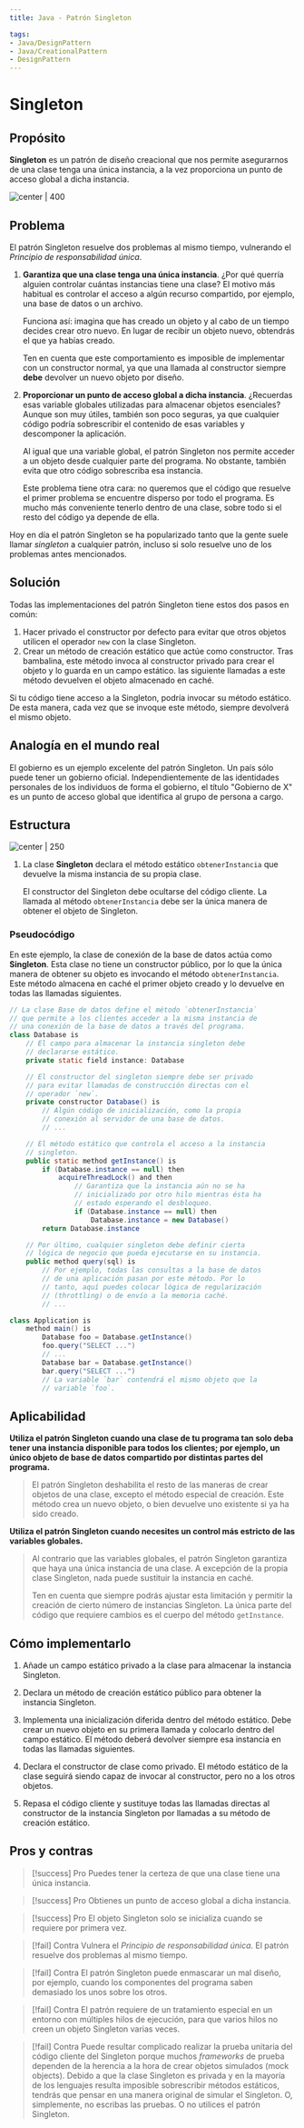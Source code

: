 ```yaml
---
title: Java - Patrón Singleton

tags:  
- Java/DesignPattern
- Java/CreationalPattern
- DesignPattern
---
```


# Singleton

## Propósito

**Singleton** es un patrón de diseño creacional que nos permite asegurarnos de una clase tenga una única instancia, a la vez proporciona un punto de acceso global a dicha instancia.

![center | 400](https://refactoring.guru/images/patterns/content/singleton/singleton.png)

## Problema

El patrón Singleton resuelve dos problemas al mismo tiempo, vulnerando el *Principio de responsabilidad única*.

1. **Garantiza que una clase tenga una única instancia**. ¿Por qué querría alguien controlar cuántas instancias tiene una clase? El motivo más habitual es controlar el acceso a algún recurso compartido, por ejemplo, una base de datos o un archivo.

	Funciona así: imagina que has creado un objeto y al cabo de un tiempo decides crear otro nuevo. En lugar de recibir un objeto nuevo, obtendrás el que ya habías creado.

	Ten en cuenta que este comportamiento es imposible de implementar con un constructor normal, ya que una llamada al constructor siempre **debe** devolver un nuevo objeto por diseño.

2. **Proporcionar un punto de acceso global a dicha instancia**. ¿Recuerdas esas variable globales utilizadas para almacenar objetos esenciales? Aunque son muy útiles, también son poco seguras, ya que cualquier código podría sobrescribir el contenido de esas variables y descomponer la aplicación.

	Al igual que una variable global, el patrón Singleton nos permite acceder a un objeto desde cualquier parte del programa. No obstante, también evita que otro código sobrescriba esa instancia.

	Este problema tiene otra cara: no queremos que el código que resuelve el primer problema se encuentre disperso por todo el programa. Es mucho más conveniente tenerlo dentro de una clase, sobre todo si el resto del código ya depende de ella.

Hoy en día el patrón Singleton se ha popularizado tanto que la gente suele llamar *singleton* a cualquier patrón, incluso si solo resuelve uno de los problemas antes mencionados.

## Solución

Todas las implementaciones del patrón Singleton tiene estos dos pasos en común:

1. Hacer privado el constructor por defecto para evitar que otros objetos utilicen el operador `new` con la clase Singleton.
2. Crear un método de creación estático que actúe como constructor. Tras bambalina, este método invoca al constructor privado para crear el objeto y lo guarda en un campo estático. las siguiente llamadas a este método devuelven el objeto almacenado en caché.

Si tu código tiene acceso a la Singleton, podría invocar su método estático. De esta manera, cada vez que se invoque este método, siempre devolverá el mismo objeto.

## Analogía en el mundo real

El gobierno es un ejemplo excelente del patrón Singleton. Un país sólo puede tener un gobierno oficial. Independientemente de las identidades personales de los individuos de forma el gobierno, el título "Gobierno de X" es un punto de acceso global que identifica al grupo de persona a cargo.

## Estructura

![center | 250](https://refactoring.guru/images/patterns/diagrams/singleton/structure-es-indexed.png)

1.  La clase **Singleton** declara el método estático `obtenerInstancia` que devuelve la misma instancia de su propia clase.

    El constructor del Singleton debe ocultarse del código cliente. La llamada al método `obtenerInstancia` debe ser la única manera de obtener el objeto de Singleton.

### Pseudocódigo

En este ejemplo, la clase de conexión de la base de datos actúa como **Singleton**. Esta clase no tiene un constructor público, por lo que la única manera de obtener su objeto es invocando el método `obtenerInstancia`. Este método almacena en caché el primer objeto creado y lo devuelve en todas las llamadas siguientes.

```java
// La clase Base de datos define el método `obtenerInstancia`
// que permite a los clientes acceder a la misma instancia de
// una conexión de la base de datos a través del programa.
class Database is
    // El campo para almacenar la instancia singleton debe
    // declararse estático.
    private static field instance: Database

    // El constructor del singleton siempre debe ser privado
    // para evitar llamadas de construcción directas con el
    // operador `new`.
    private constructor Database() is
        // Algún código de inicialización, como la propia
        // conexión al servidor de una base de datos.
        // ...

    // El método estático que controla el acceso a la instancia
    // singleton.
    public static method getInstance() is
        if (Database.instance == null) then
            acquireThreadLock() and then
                // Garantiza que la instancia aún no se ha
                // inicializado por otro hilo mientras ésta ha
                // estado esperando el desbloqueo.
                if (Database.instance == null) then
                    Database.instance = new Database()
        return Database.instance

    // Por último, cualquier singleton debe definir cierta
    // lógica de negocio que pueda ejecutarse en su instancia.
    public method query(sql) is
        // Por ejemplo, todas las consultas a la base de datos
        // de una aplicación pasan por este método. Por lo
        // tanto, aquí puedes colocar lógica de regularización
        // (throttling) o de envío a la memoria caché.
        // ...

class Application is
    method main() is
        Database foo = Database.getInstance()
        foo.query("SELECT ...")
        // ...
        Database bar = Database.getInstance()
        bar.query("SELECT ...")
        // La variable `bar` contendrá el mismo objeto que la
        // variable `foo`.
```

## Aplicabilidad

**Utiliza el patrón Singleton cuando una clase de tu programa tan solo deba tener una instancia disponible para todos los clientes; por ejemplo, un único objeto de base de datos compartido por distintas partes del programa.**

> El patrón Singleton deshabilita el resto de las maneras de crear objetos de una clase, excepto el método especial de creación. Este método crea un nuevo objeto, o bien devuelve uno existente si ya ha sido creado.

**Utiliza el patrón Singleton cuando necesites un control más estricto de las variables globales.**

> Al contrario que las variables globales, el patrón Singleton garantiza que haya una única instancia de una clase. A excepción de la propia clase Singleton, nada puede sustituir la instancia en caché.
>
> Ten en cuenta que siempre podrás ajustar esta limitación y permitir la creación de cierto número de instancias Singleton. La única parte del código que requiere cambios es el cuerpo del método `getInstance`.

## Cómo implementarlo

1.  Añade un campo estático privado a la clase para almacenar la instancia Singleton.

2.  Declara un método de creación estático público para obtener la instancia Singleton.

3.  Implementa una inicialización diferida dentro del método estático. Debe crear un nuevo objeto en su primera llamada y colocarlo dentro del campo estático. El método deberá devolver siempre esa instancia en todas las llamadas siguientes.

4.  Declara el constructor de clase como privado. El método estático de la clase seguirá siendo capaz de invocar al constructor, pero no a los otros objetos.

5.  Repasa el código cliente y sustituye todas las llamadas directas al constructor de la instancia Singleton por llamadas a su método de creación estático.

## Pros y contras

> [!success] Pro
> Puedes tener la certeza de que una clase tiene una única instancia.

> [!success] Pro
> Obtienes un punto de acceso global a dicha instancia.

> [!success] Pro
> El objeto Singleton solo se inicializa cuando se requiere por primera vez.

> [!fail] Contra
> Vulnera el _Principio de responsabilidad única_. El patrón resuelve dos problemas al mismo tiempo.

> [!fail] Contra
> El patrón Singleton puede enmascarar un mal diseño, por ejemplo, cuando los componentes del programa saben demasiado los unos sobre los otros.

> [!fail] Contra
> El patrón requiere de un tratamiento especial en un entorno con múltiples hilos de ejecución, para que varios hilos no creen un objeto Singleton varias veces.

> [!fail] Contra
> Puede resultar complicado realizar la prueba unitaria del código cliente del Singleton porque muchos _frameworks_ de prueba dependen de la herencia a la hora de crear objetos simulados (mock objects). Debido a que la clase Singleton es privada y en la mayoría de los lenguajes resulta imposible sobrescribir métodos estáticos, tendrás que pensar en una manera original de simular el Singleton. O, simplemente, no escribas las pruebas. O no utilices el patrón Singleton.
